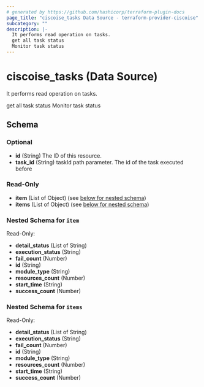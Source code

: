 ```yaml
---
# generated by https://github.com/hashicorp/terraform-plugin-docs
page_title: "ciscoise_tasks Data Source - terraform-provider-ciscoise"
subcategory: ""
description: |-
  It performs read operation on tasks.
  get all task status
  Monitor task status
---
```


# ciscoise_tasks (Data Source)

It performs read operation on tasks.

get all task status
Monitor task status



<!-- schema generated by tfplugindocs -->
## Schema

### Optional

- **id** (String) The ID of this resource.
- **task_id** (String) taskId path parameter. The id of the task executed before

### Read-Only

- **item** (List of Object) (see [below for nested schema](#nestedatt--item))
- **items** (List of Object) (see [below for nested schema](#nestedatt--items))

<a id="nestedatt--item"></a>
### Nested Schema for `item`

Read-Only:

- **detail_status** (List of String)
- **execution_status** (String)
- **fail_count** (Number)
- **id** (String)
- **module_type** (String)
- **resources_count** (Number)
- **start_time** (String)
- **success_count** (Number)


<a id="nestedatt--items"></a>
### Nested Schema for `items`

Read-Only:

- **detail_status** (List of String)
- **execution_status** (String)
- **fail_count** (Number)
- **id** (String)
- **module_type** (String)
- **resources_count** (Number)
- **start_time** (String)
- **success_count** (Number)


